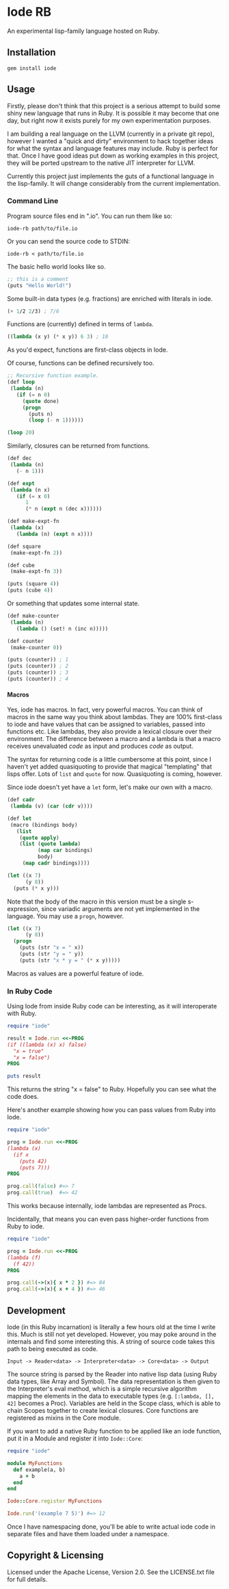 # Iode RB

An experimental lisp-family language hosted on Ruby.

## Installation

```
gem install iode
```

## Usage

Firstly, please don't think that this project is a serious attempt to build
some shiny new language that runs in Ruby. It is possible it may become that
one day, but right now it exists purely for my own experimentation purposes.

I am building a real language on the LLVM (currently in a private git repo),
however I wanted a "quick and dirty" environment to hack together ideas for
what the syntax and language features may include. Ruby is perfect for that.
Once I have good ideas put down as working examples in this project, they will
be ported upstream to the native JIT interpreter for LLVM.

Currently this project just implements the guts of a functional language in the
lisp-family. It will change considerably from the current implementation.

### Command Line

Program source files end in ".io". You can run them like so:

```
iode-rb path/to/file.io
```

Or you can send the source code to STDIN:

```
iode-rb < path/to/file.io
```

The basic hello world looks like so.

``` lisp
;; this is a comment
(puts "Hello World!")
```

Some built-in data types (e.g. fractions) are enriched with literals in iode.

``` lisp
(+ 1/2 2/3) ; 7/6
```

Functions are (currently) defined in terms of `lambda`.

``` lisp
((lambda (x y) (* x y)) 6 3) ; 18
```

As you'd expect, functions are first-class objects in Iode.

Of course, functions can be defined recursively too.

``` lisp
;; Recursive function example.
(def loop
 (lambda (n)
   (if (= n 0)
     (quote done)
     (progn
       (puts n)
       (loop (- n 1))))))

(loop 20)
```

Similarly, closures can be returned from functions.

``` lisp
(def dec
 (lambda (n)
   (- n 1)))

(def expt
 (lambda (n x)
   (if (= x 0)
      1
      (* n (expt n (dec x))))))

(def make-expt-fn
 (lambda (x)
   (lambda (n) (expt n x))))

(def square
 (make-expt-fn 2))

(def cube
 (make-expt-fn 3))

(puts (square 4))
(puts (cube 4))
```

Or something that updates some internal state.

``` lisp
(def make-counter
 (lambda (n)
   (lambda () (set! n (inc n)))))

(def counter
 (make-counter 0))

(puts (counter)) ; 1
(puts (counter)) ; 2
(puts (counter)) ; 3
(puts (counter)) ; 4
```

#### Macros

Yes, iode has macros. In fact, very powerful macros. You can think of macros in
the same way you think about lambdas. They are 100% first-class to iode and
have values that can be assigned to variables, passed into functions etc. Like
lambdas, they also provide a lexical closure over their environment. The
difference between a macro and a lambda is that a macro receives unevaluated
*code* as input and produces *code* as output.

The syntax for returning code is a little cumbersome at this point, since I
haven't yet added quasiquoting to provide that magical "templating" that lisps
offer. Lots of `list` and `quote` for now. Quasiquoting is coming, however.

Since iode doesn't yet have a `let` form, let's make our own with a macro.

``` lisp
(def cadr
 (lambda (v) (car (cdr v))))

(def let
 (macro (bindings body)
   (list
    (quote apply)
    (list (quote lambda)
          (map car bindings)
          body)
     (map cadr bindings))))

(let ((x 7)
      (y 8))
  (puts (* x y)))
```

Note that the body of the macro in this version must be a single s-expression,
since variadic arguments are not yet implemented in the language. You may use
a `progn`, however.

``` lisp
(let ((x 7)
      (y 8))
  (progn
    (puts (str "x = " x))
    (puts (str "y = " y))
    (puts (str "x * y = " (* x y)))))
```

Macros as values are a powerful feature of iode.

### In Ruby Code

Using Iode from inside Ruby code can be interesting, as it will interoperate
with Ruby.

``` ruby
require "iode"

result = Iode.run <<-PROG
(if ((lambda (x) x) false)
  "x = true"
  "x = false")
PROG

puts result
```

This returns the string "x = false" to Ruby. Hopefully you can see what the
code does.

Here's another example showing how you can pass values from Ruby into Iode.

``` ruby
require "iode"

prog = Iode.run <<-PROG
(lambda (x)
  (if x
    (puts 42)
    (puts 7)))
PROG

prog.call(false) #=> 7
prog.call(true)  #=> 42
```

This works because internally, iode lambdas are represented as Procs.

Incidentally, that means you can even pass higher-order functions from Ruby
to iode.

``` ruby
require "iode"

prog = Iode.run <<-PROG
(lambda (f)
  (f 42))
PROG

prog.call(->(x){ x * 2 }) #=> 84
prog.call(->(x){ x + 4 }) #=> 46
```

## Development

Iode (in this Ruby incarnation) is literally a few hours old at the time I
write this. Much is still not yet developed. However, you may poke around in
the internals and find some interesting this. A string of source code takes
this path to being executed as code.

    Input -> Reader<data> -> Interpreter<data> -> Core<data> -> Output

The source string is parsed by the Reader into native lisp data (using Ruby
data types, like Array and Symbol). The data representation is then given to
the Interpreter's eval method, which is a simple recursive algorithm mapping
the elements in the data to executable types (e.g. `[:lambda, [], 42]` becomes
a Proc). Variables are held in the Scope class, which is able to chain Scopes
together to create lexical closures. Core functions are registered as mixins
in the Core module.

If you want to add a native Ruby function to be applied like an iode function,
put it in a Module and register it into `Iode::Core`:

``` ruby
require "iode"

module MyFunctions
  def example(a, b)
    a + b
  end
end

Iode::Core.register MyFunctions

Iode.run('(example 7 5)') #=> 12
```

Once I have namespacing done, you'll be able to write actual iode code in
separate files and have them loaded under a namespace.

## Copyright & Licensing

Licensed under the Apache License, Version 2.0. See the LICENSE.txt file for
full details.
